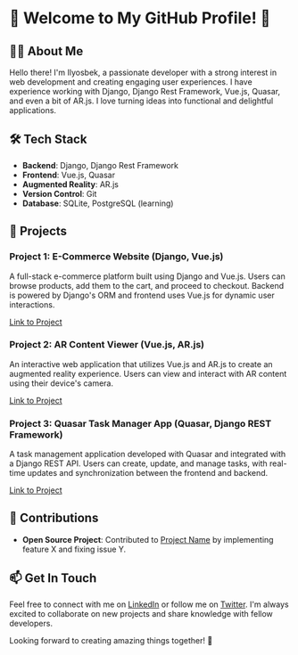 # 👋 Welcome to My GitHub Profile! 🚀

## 🙋‍♂️ About Me

Hello there! I'm Ilyosbek, a passionate developer with a strong interest in web development and creating engaging user experiences. I have experience working with Django, Django Rest Framework, Vue.js, Quasar, and even a bit of AR.js. I love turning ideas into functional and delightful applications.

## 🛠️ Tech Stack

- **Backend**: Django, Django Rest Framework
- **Frontend**: Vue.js, Quasar
- **Augmented Reality**: AR.js
- **Version Control**: Git
- **Database**: SQLite, PostgreSQL (learning)

## 🚀 Projects

### Project 1: E-Commerce Website (Django, Vue.js)

A full-stack e-commerce platform built using Django and Vue.js. Users can browse products, add them to the cart, and proceed to checkout. Backend is powered by Django's ORM and frontend uses Vue.js for dynamic user interactions.

[Link to Project](https://github.com/ilyosbek/e-commerce-project)

### Project 2: AR Content Viewer (Vue.js, AR.js)

An interactive web application that utilizes Vue.js and AR.js to create an augmented reality experience. Users can view and interact with AR content using their device's camera.

[Link to Project](https://github.com/ilyosbek/ar-content-viewer)

### Project 3: Quasar Task Manager App (Quasar, Django REST Framework)

A task management application developed with Quasar and integrated with a Django REST API. Users can create, update, and manage tasks, with real-time updates and synchronization between the frontend and backend.

[Link to Project](https://github.com/ilyosbek/quasar-task-manager)

## 🌟 Contributions

- **Open Source Project**: Contributed to [Project Name](https://github.com/opensourceproject) by implementing feature X and fixing issue Y.

## 📫 Get In Touch

Feel free to connect with me on [LinkedIn](https://www.linkedin.com/in/ilyosbek) or follow me on [Twitter](https://twitter.com/ilyosbek). I'm always excited to collaborate on new projects and share knowledge with fellow developers.

Looking forward to creating amazing things together! 🤝
